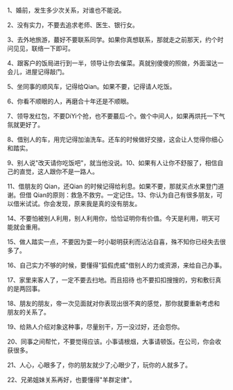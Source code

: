 1、婚前，发生多少次关系，对谁也不能说。

2、没有实力，不要去追求老师、医生、银行女。

3、去外地旅游，蕞好不要联系同学。如果你真想联系，那就走之前那天，约个时问见见，联络一下即可。

4、跟客户的饭局进行到一半，领导让你去催菜。真就别傻傻的照做，外面溜达一会儿，进屋记得敲门。

5、坐同事的顺风车，记得给Qian。如果不要，记得请人吃饭。

6、你看不顺眼的人，再磨合十年还是不顺眼。

7、领导发红包，不要DiYi个抢，也不要蕞后-个。做个中间人，如果再烘托一下气氛就更好了。

8、借别人的车，用完记得加油洗车。还车的时候做好交接，这会让人觉得你细心和踏实。

9、别人说"改天请你吃饭吧"，就当他没说。10、如果有人让你不舒服了，相信自己的直觉，这人跟你不是一路人。

11、借朋友的 Qian，还Qian 的时候记得给利息。如果不要，那就买点水果登门道谢。但借 Qian的原则：救急不救穷。一定记住。13、你认为自己有很多朋友，可以借米试试。你会发现，原来我是真的没有朋友。

14、不要怕被别人利用，别人利用你，恰恰证明你有价值。今天是利用，明天可能就会重用。

15、做人踏实一点，不要因为耍一时小聪明获利而沾沾自喜，殊不知你已经失去很多了。

16、自己实力不够的时候，要懂得"狐假虎威"借别人的力或资源，来给自己办事。

17、家里来客人了，一定不要去扫地。而且招待 也不要扣扣搜搜的，穷和敷衍真的是两回事。

18、朋友的朋友，帝一次见面就对你表现出很不爽的感觉，那你就要重新考虑和朋友的关系了。

19、给熟人介绍对象这种事，尽量别干，万一没过好，还会怨你。

20、同事之间帮忙，不要觉得应该。小事请根烟，大事请顿饭。在公司，你会收获很多。

21、人心，心眼多了，你的朋友就少了;心眼少了，玩你的人就多了。

22、兄弟姐妹关系再好，也要懂得"羊群定律"。